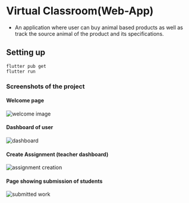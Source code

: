 # Virtual Classroom(Web-App)
<!--A web application for online classroom where you can create your own class or can join someone else's. An online Assignment creation / submission and Grading application. -->

- An application where user can buy animal based products as well as track the source animal of the product and its specifications.





## Setting up

    flutter pub get
    flutter run


### Screenshots of the project

#### Welcome page
![welcome image](./public/wecome.png)

#### Dashboard of user
![dashboard](./public/dashboard.png)

#### Create Assignment (teacher dashboard)
![assignment creation](./public/create_assign.png)

#### Page showing submission of students
![submitted work](./public/marks.png)


